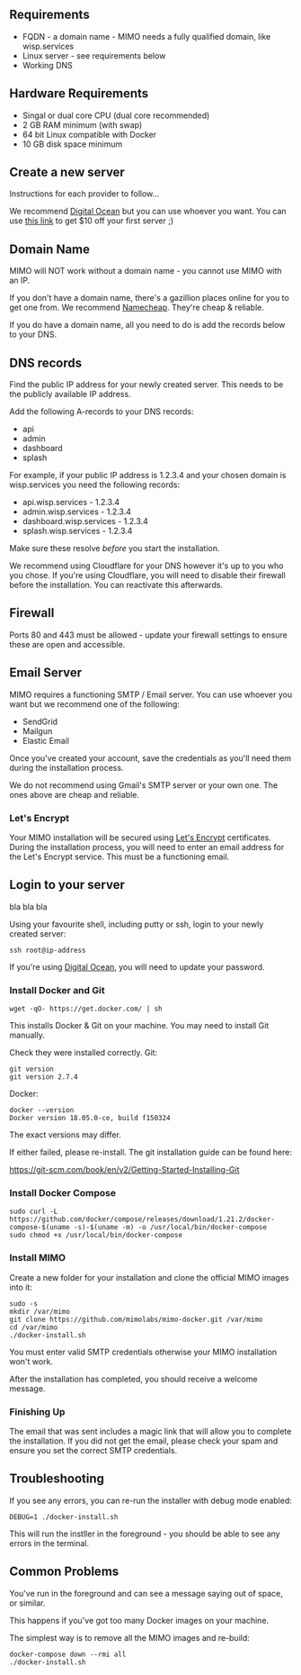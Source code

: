 ## Requirements

- FQDN - a domain name - MIMO needs a fully qualified domain, like wisp.services
- Linux server - see requirements below
- Working DNS 

## Hardware Requirements
 
- Singal or dual core CPU (dual core recommended)
- 2 GB RAM minimum (with swap)
- 64 bit Linux compatible with Docker
- 10 GB disk space minimum

## Create a new server

Instructions for each provider to follow...

We recommend [Digital Ocean](https://m.do.co/c/8504487cbb3a) but you can use whoever you want. You can use [this link](https://m.do.co/c/8504487cbb3a) to get $10 off your first server ;)

## Domain Name

MIMO will NOT work without a domain name - you cannot use MIMO with an IP. 

If you don't have a domain name, there's a gazillion places online for you to get one from. We recommend [Namecheap](https://namecheap.pxf.io/c/1248558/386170/5618). They're cheap & reliable.

If you do have a domain name, all you need to do is add the records below to your DNS.

## DNS records

Find the public IP address for your newly created server. This needs to be the publicly available IP address.

Add the following A-records to your DNS records:

- api
- admin
- dashboard
- splash

For example, if your public IP address is 1.2.3.4 and your chosen domain is wisp.services you need the following records:

- api.wisp.services - 1.2.3.4
- admin.wisp.services - 1.2.3.4
- dashboard.wisp.services - 1.2.3.4
- splash.wisp.services - 1.2.3.4

Make sure these resolve *before* you start the installation.

We recommend using Cloudflare for your DNS however it's up to you who you chose. If you're using Cloudflare, you will need to disable their firewall before the installation. You can reactivate this afterwards.

## Firewall

Ports 80 and 443 must be allowed - update your firewall settings to ensure these are open and accessible.

## Email Server

MIMO requires a functioning SMTP / Email server. You can use whoever you want but we recommend one of the following:

- SendGrid
- Mailgun
- Elastic Email

Once you've created your account, save the credentials as you'll need them during the installation process.

We do not recommend using Gmail's SMTP server or your own one. The ones above are cheap and reliable.

### Let's Encrypt

Your MIMO installation will be secured using [Let's Encrypt](https://letsencrypt.org/) certificates. During the installation process, you will need to enter an email address for the Let's Encrypt service. This must be a functioning email.

## Login to your server

bla bla bla

Using your favourite shell, including putty or ssh, login to your newly created server:

```
ssh root@ip-address
```

If you're using [Digital Ocean](https://m.do.co/c/8504487cbb3a), you will need to update your password.

### Install Docker and Git

```
wget -qO- https://get.docker.com/ | sh
```

This installs Docker & Git on your machine. You may need to install Git manually.

Check they were installed correctly. Git:

```
git version
git version 2.7.4
```

Docker:

```
docker --version
Docker version 18.05.0-ce, build f150324
```

The exact versions may differ.

If either failed, please re-install. The git installation guide can be found here:

https://git-scm.com/book/en/v2/Getting-Started-Installing-Git

### Install Docker Compose

```
sudo curl -L https://github.com/docker/compose/releases/download/1.21.2/docker-compose-$(uname -s)-$(uname -m) -o /usr/local/bin/docker-compose
sudo chmod +x /usr/local/bin/docker-compose
```

### Install MIMO

Create a new folder for your installation and clone the official MIMO images into it:

```
sudo -s
mkdir /var/mimo
git clone https://github.com/mimolabs/mimo-docker.git /var/mimo
cd /var/mimo
./docker-install.sh
```

You must enter valid SMTP credentials otherwise your MIMO installation won't work.

After the installation has completed, you should receive a welcome message.

### Finishing Up

The email that was sent includes a magic link that will allow you to complete the installation. If you did not get the email, please check your spam and ensure you set the correct SMTP credentials.

## Troubleshooting

If you see any errors, you can re-run the installer with debug mode enabled:

```
DEBUG=1 ./docker-install.sh
```

This will run the instller in the foreground - you should be able to see any errors in the terminal.

## Common Problems

You've run in the foreground and can see a message saying out of space, or similar.

This happens if you've got too many Docker images on your machine.

The simplest way is to remove all the MIMO images and re-build:

```
docker-compose down --rmi all
./docker-install.sh
```
